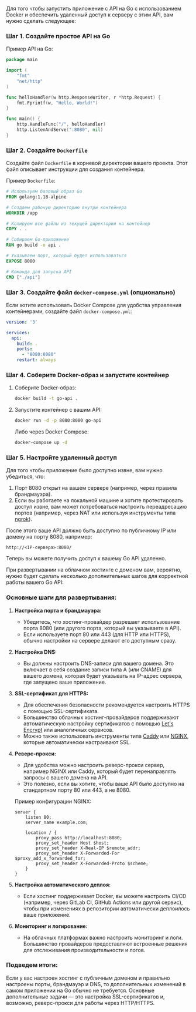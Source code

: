 Для того чтобы запустить приложение с API на Go с использованием Docker и обеспечить удаленный доступ к серверу с этим API, вам нужно сделать следующее:

### Шаг 1. Создайте простое API на Go

Пример API на Go:

```go
package main

import (
	"fmt"
	"net/http"
)

func helloHandler(w http.ResponseWriter, r *http.Request) {
	fmt.Fprintf(w, "Hello, World!")
}

func main() {
	http.HandleFunc("/", helloHandler)
	http.ListenAndServe(":8080", nil)
}
```

### Шаг 2. Создайте `Dockerfile`

Создайте файл `Dockerfile` в корневой директории вашего проекта. Этот файл описывает инструкции для создания контейнера.

Пример `Dockerfile`:

```Dockerfile
# Используем базовый образ Go
FROM golang:1.18-alpine

# Создаем рабочую директорию внутри контейнера
WORKDIR /app

# Копируем все файлы из текущей директории на контейнер
COPY . .

# Собираем Go-приложение
RUN go build -o api .

# Указываем порт, который будет использоваться
EXPOSE 8080

# Команда для запуска API
CMD ["./api"]
```

### Шаг 3. Создайте файл `docker-compose.yml` (опционально)

Если хотите использовать Docker Compose для удобства управления контейнерами, создайте файл `docker-compose.yml`:

```yaml
version: '3'

services:
  api:
    build: .
    ports:
      - "8080:8080"
    restart: always
```

### Шаг 4. Соберите Docker-образ и запустите контейнер

1. Соберите Docker-образ:

   ```bash
   docker build -t go-api .
   ```

2. Запустите контейнер с вашим API:

   ```bash
   docker run -d -p 8080:8080 go-api
   ```

   Либо через Docker Compose:

   ```bash
   docker-compose up -d
   ```

### Шаг 5. Настройте удаленный доступ

Для того чтобы приложение было доступно извне, вам нужно убедиться, что:

1. Порт 8080 открыт на вашем сервере (например, через правила брандмауэра).
2. Если вы работаете на локальной машине и хотите протестировать доступ извне, вам может потребоваться настроить переадресацию портов (например, через NAT или используя инструменты типа [ngrok](https://ngrok.com/)).

После этого ваше API должно быть доступно по публичному IP или домену на порту 8080, например:

```
http://<IP-сервера>:8080/
```

Теперь вы можете получить доступ к вашему Go API удаленно.

При развертывании на облачном хостинге с доменом вам, вероятно, нужно будет сделать несколько дополнительных шагов для корректной работы вашего Go API:

### Основные шаги для развертывания:

1. **Настройка порта и брандмауэра:**
   - Убедитесь, что хостинг-провайдер разрешает использование порта 8080 (или другого порта, который вы указываете в API).
   - Если используете порт 80 или 443 (для HTTP или HTTPS), обычно настройки на сервере делают его доступным сразу.

2. **Настройка DNS:**
   - Вы должны настроить DNS-записи для вашего домена. Это включает в себя создание записи типа A (или CNAME) для вашего домена, которая будет указывать на IP-адрес сервера, где запущено ваше приложение.
   
3. **SSL-сертификат для HTTPS:**
   - Для обеспечения безопасности рекомендуется настроить HTTPS с помощью SSL-сертификата.
   - Большинство облачных хостинг-провайдеров поддерживают автоматическую настройку сертификатов с помощью [Let's Encrypt](https://letsencrypt.org/) или аналогичных сервисов.
   - Можно также использовать инструменты типа [Caddy](https://caddyserver.com/) или [NGINX](https://nginx.org/), которые автоматически настраивают SSL.

4. **Реверс-прокси:**
   - Для удобства можно настроить реверс-прокси сервер, например NGINX или Caddy, который будет перенаправлять запросы с вашего домена на API.
   - Это полезно, если вы хотите, чтобы ваше API было доступно на стандартном порту 80 или 443, а не 8080.

   Пример конфигурации NGINX:

   ```nginx
   server {
       listen 80;
       server_name example.com;

       location / {
           proxy_pass http://localhost:8080;
           proxy_set_header Host $host;
           proxy_set_header X-Real-IP $remote_addr;
           proxy_set_header X-Forwarded-For $proxy_add_x_forwarded_for;
           proxy_set_header X-Forwarded-Proto $scheme;
       }
   }
   ```

5. **Настройка автоматического деплоя:**
   - Если хостинг поддерживает Docker, вы можете настроить CI/CD (например, через GitLab CI, GitHub Actions или другой сервис), чтобы при изменениях в репозитории автоматически деплоилось ваше приложение.

6. **Мониторинг и логирование:**
   - На облачных платформах важно настроить мониторинг и логи. Большинство провайдеров предоставляют встроенные решения для отслеживания производительности и логов.

### Подведем итоги:

Если у вас настроен хостинг с публичным доменом и правильно настроены порты, брандмауэр и DNS, то дополнительных изменений в самом приложении на Go обычно не требуется. Основные дополнительные задачи — это настройка SSL-сертификатов и, возможно, реверс-прокси для работы через HTTP/HTTPS.
